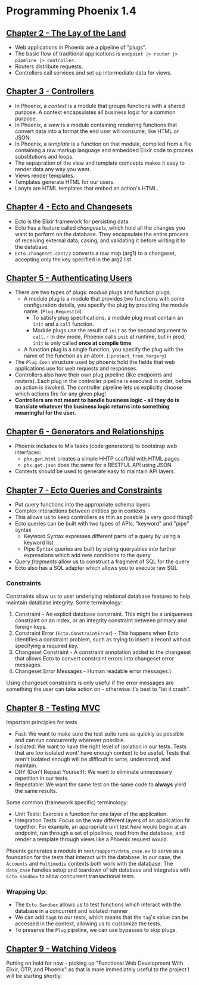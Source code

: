 # Programming Phoenix 1.4


## [Chapter 2 - The Lay of the Land](Chapter%2002/)
- Web applications in Phoenix are a pipeline of "plugs".
- The basic flow of traditional applications is `endpoint |> router |> pipeline |> controller`.
- Routers distribute requests.
- Controllers call services and set up intermediate data for views.

## [Chapter 3 - Controllers](Chapter%2003/)
- In Phoenix, a _context_ is a module that groups functions with a shared purpose. A context encapsulates all business logic for a common purpose. 
- In Phoenix, a _view_ is a module containing rendering functions that convert data into a format the end user will consume, like HTML or JSON.
- In Phoenix, a _template_ is a function on that module, compiled from a file containing a raw markup language and embedded Elixir code to process substitutions and loops.
- The sepapration of the view and template comcepts makes it easy to render data any way you want.
- Views render templates. 
- Templates generate HTML for our users.
- Laoyts are HTML templates that embed an action's HTML.

## [Chapter 4 - Ecto and Changesets](Chapter%2004/)
- Ecto is the Elixir framework for persisting data.
- Ecto has a feature called _changesets_, which hold all the changes you want to perform on the database. They encapsulate the entire process of receiving external data, casing, and validating it before writing it to the database.
- `Ecto.changeset.cast/2` converts a raw map (arg1) to a changeset, accepting only the key specified in the arg2 list. 

## [Chapter 5 - Authenticating Users](Chapter%2005/)
- There are two types of plugs: _module_ plugs and _function_ plugs. 
    - A module plug is a module that provides two functions with some configuration details, you specify the plug by providing the module name. (`Plug.RequestId`)
        - To satisfy plug specifications, a module plug must contain an `init` and a `call` function.
        - Module plugs use the result of `init` as the second argument to `call`. - In dev mode, Phoenix calls `init` at runtime, but in prod, `init` is only called **once at compile time**.
    - A function plug is a single function, you specify the plug with the name of the function as an atom. (`:protect_from_forgery`)
- The `Plug.Conn` structure used by phoenix hold the fields that web applications use for web requests and responses.
- Controllers also have their own plug pipeline (like endpoints and routers). Each plug in the controller pipeline is executed in order, before an action is invoked. The controller pipeline lets us explicitly choose which actions fire for any given plug!
- **Controllers are not meant to handle business logic - all they do is translate whatever the business logic returns into something meaningful for the user.**

## [Chapter 6 - Generators and Relationships](Chapter%2006/)
- Phoenix includes to Mix tasks (code generators) to bootstrap web interfaces:
    - `phx.gen.html` creates a simple HHTP scaffold with HTML pages
    - `phx.get.json` does the same for a RESTFUL API using JSON.
- Contexts should be used to generate easy to maintain API layers.

## [Chapter 7 - Ecto Queries and Constraints](Chapter%2007/)
- Put query functions into the appropriate schema layers
- Complex interactions between entities go in contexts
- This allows us to keep controllers as thin as possble (a very good thing!)
- Ecto queries can be built with two types of APIs, "keyword" and "pipe" syntax
    - Keyword Syntax expresses different parts of a query by using a keyword list
    - Pipe Syntax queries are built by piping queryables _into_ further expressions which add new conditions to the query
- Query _fragments_ allow us to construct a fragment of SQL for the query
- Ecto also has a SQL adapter which allows you to execute raw SQL

### Constraints
Constraints allow us to user underlying relational database features to help maintain database integrity. Some terminology:
1. Constraint - An explicit database constraint. This might be a uniqueness constraint on an index, or an integrity constraint between primary and foreign keys.
2. Constraint Error (`Ecto.ConstraintError`) - This happens when Ecto identifies a constraint problem, such as trying to insert a record without specifying a required key.
3. Changeset Constraint - A constraint annotation added to the changeset that allows Ecto to convert constraint errors into changeset error messages.
4. Changeset Error Messages - Human readable error messages.\

Using changeset constraints is only useful if the error messages are something the user can take action on - otherwise it's best to "let it crash".

## [Chapter 8 - Testing MVC](Chapter%2008)
Important principles for tests
- Fast: We want to make sure the test suite runs as quickly as possible and can run concurrently wherever possible.
- Isolated: We want to have the right level of isolation in our tests. Tests that are _too_ isolated wont' have enough context to be useful. Tests that aren't isolated enough will be difficult to write, understand, and maintain.
- DRY (Don't Repeat Yourself): We want to eliminate unnecessary repetition in our tests.
- Repeatable: We want the same test on the same code to **always** yield the same results.

Some common (framework specific) terminology:
- Unit Tests: Exercise a function for one layer of the application. 
- Integration Tests: Focus on the way different layers of an application fir together. For example, an appropriate unit test _here_ would begin at an endpoint, run through a set of pipelines, read from the database, and render a template through views like a Phoenix request would.

Phoenix generates a module in `test/support/data_case.ex` to serve as a foundation for the tests that interact with the database. In our case, the `Accounts` and `Multimedia` contexts both work with the database. The `data_case` handles setup and teardown of teh database and integrates with `Ecto.Sandbox` to allow concurrent transactional tests.

### Wrapping Up:
- The `Ecto.Sandbox` allows us to test functions which interact with the database in a concurrent and isolated manner
- We can add `tag`s to our tests, which means that the `tag`'s value can be accessed in the context, allowing us to customize the tests.
- To preserve the `Plug` pipeline, we can use bypasses to skip plugs.

## [Chapter 9 - Watching Videos](Chapter%2009)
Putting on hold for now - picking up "Functional Web Development With Elixir, OTP, and Phoenix" as that is more immediately useful to the project I will be starting shortly.